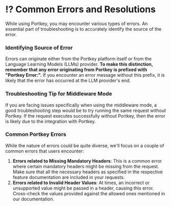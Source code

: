 # ⁉ Common Errors and Resolutions

While using Portkey, you may encounter various types of errors. An essential part of troubleshooting is to accurately identify the source of the error.

### Identifying Source of Error

Errors can originate either from the Portkey platform itself or from the Language Learning Models (LLMs) provider. **To make this distinction, remember that any error originating from Portkey is prefixed with "Portkey Error:".** If you encounter an error message without this prefix, it is likely that the error has occurred at the LLM provider's end.

### Troubleshooting Tip for Middleware Mode

If you are facing issues specifically when using the middleware mode, a good troubleshooting step would be to try running the same request without Portkey. If the request executes successfully without Portkey, then the error is likely due to the integration with Portkey.

### Common Portkey Errors

While the nature of errors could be quite diverse, we'll focus on a couple of common errors that users encounter:

1. **Errors related to Missing Mandatory Headers**: This is a common error where certain mandatory headers might be missing from the request. Make sure that all the necessary headers as specified in the respective feature documentation are included in your requests.
2. **Errors related to Invalid Header Values**: At times, an incorrect or unsupported value might be passed in a header, causing this error. Cross-check the values provided against the allowed ones mentioned in our documentation.
